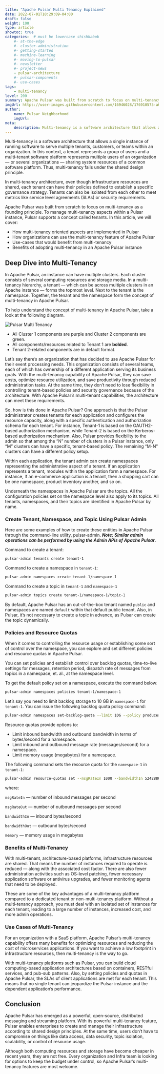 ```yaml
---
title: "Apache Pulsar Multi Tenancy Explained"
date: 2022-07-01T10:29:09-04:00
draft: false
weight: 100
type: article
showtoc: true
categories:  # must be lowercase shishkabob
    #- at-the-edge
    #- cluster-administration
    #- getting-started
    #- machine-learning
    #- moving-to-pulsar
    #- newsletter
    #- project-news
    - pulsar-architecture
    #- pulsar-components
    #- use-cases
tags:
    - multi-tenancy
level: 200
summary: Apache Pulsar was built from scratch to focus on multi-tenancy as a founding principle. To manage multi-tenancy aspects within a Pulsar instance, Pulsar supports a concept called tenants.
imgUrl: https://user-images.githubusercontent.com/16946028/176910575-a0a813bc-1fb3-4ac2-9184-c1eef2e6cb8e.png
author:
    name: Pulsar Neighborhood
    imgUrl:
meta:
    description: Multi-tenancy is a software architecture that allows a single instance of running software to serve multiple tenants, customers, or teams within an organization.
---
```


Multi-tenancy is a software architecture that allows a single instance of running software to serve multiple tenants, customers, or teams within an organization. In this context, a tenant represents a group of users and a multi-tenant software platform represents multiple users of an organization — or several organizations — sharing system resources of a common software platform. Thus, multi-tenancy falls under the shared design principle.

In multi-tenancy architecture, even though infrastructure resources are shared, each tenant can have their policies defined to establish a specific governance strategy. Tenants can also be isolated from each other to meet metrics like service level agreements (SLAs) or security requirements.

Apache Pulsar was built from scratch to focus on multi-tenancy as a founding principle. To manage multi-tenancy aspects within a Pulsar instance, Pulsar supports a concept called tenants. In this article, we will cover:

* How multi-tenancy oriented aspects are implemented in Pulsar
* How organizations can use the multi-tenancy feature of Apache Pulsar
* Use-cases that would benefit from multi-tenancy
* Benefits of adopting multi-tenancy in an Apache Pulsar instance

## Deep Dive into Multi-Tenancy

In Apache Pulsar, an instance can have multiple clusters. Each cluster consists of several computing resources and storage media. In a multi-tenancy hierarchy, a tenant — which can be across multiple clusters in an Apache instance — forms the topmost level. Next to the tenant is the namespace. Together, the tenant and the namespace form the concept of multi-tenancy in Apache Pulsar.

To help understand the concept of multi-tenancy in Apache Pulsar, take a look at the following diagram.

![Pulsar Multi Tenancy](https://user-images.githubusercontent.com/16946028/176910509-3b14bc4f-fba4-4341-9ac0-49194cc1e48d.png)

* All Cluster 1 components are purple and Cluster 2 components are green.
* All components/resources related to Tenant 1 are **bolded**.
* Tenant 2-related components are in default format.

Let’s say there’s an organization that has decided to use Apache Pulsar for their event processing needs. This organization consists of several teams, each of which has ownership of a different application serving its business goals. With the multi-tenancy capability of Apache Pulsar, they can save costs, optimize resource utilization, and save productivity through reduced administration tasks. At the same time, they don’t need to lose flexibility in controlling tenant-based policies and security governance because of the architecture. With Apache Pulsar’s multi-tenant capabilities, the architecture can meet these requirements.

So, how is this done in Apache Pulsar? One approach is that the Pulsar administrator creates tenants for each application and configures the resource capacity, along with a specific authentication and authorization schema for each tenant. For instance, Tenant-1 is based on the OAUTH2-based authorization mechanism, while Tenant-2 is based on the Kerberos-based authorization mechanism. Also, Pulsar provides flexibility to the admin so that among the “N” number of clusters in a Pulsar instance, only “M” clusters can have a specific, tenant-based policy. The remaining “M-N” clusters can have a different policy setup.

Within each application, the tenant admin can create namespaces representing the administrative aspect of a tenant. If an application represents a tenant, modules within the application form a namespace. For instance, If an e-commerce application is a tenant, then a shopping cart can be one namespace, product inventory another, and so on.

Underneath the namespaces in Apache Pulsar are the topics. All the configuration policies set on the namespace level also apply to its topics. All tenants, namespaces, and their topics are identified in Apache Pulsar by name.

### Create Tenant, Namespace, and Topic Using Pulsar Admin

Here are some examples of how to create these entities in Apache Pulsar through the command-line utility, pulsar-admin. **_Note: Similar admin operations can be performed by using the Admin APIs of Apache Pulsar_**.

Command to create a tenant:

```bash
pulsar-admin tenants create tenant-1
```

Command to create a namespace in `tenant-1`:

```bash
pulsar-admin namespaces create tenant-1/namespace-1
```

Command to create a topic in `tenant-1` and `namespace-1`

```bash
pulsar-admin topics create tenant-1/namespace-1/topic-1
```

By default, Apache Pulsar has an out-of-the-box tenant named `public` and namespaces are named `default` within that default public tenant. Also, in Pulsar, it’s not necessary to create a topic in advance, as Pulsar can create the topic dynamically.

### Policies and Resource Quotas

When it comes to controlling the resource usage or establishing some sort of control over the namespace, you can explore and set different policies and resource quotas in Apache Pulsar.

You can set policies and establish control over backlog quotas, time-to-live settings for messages, retention period, dispatch rate of messages from topics in a namespace, et. al., at the namespace level.

To get the default policy set on a namespace, execute the command below:

```bash
pulsar-admin namespaces policies tenant-1/namespace-1
```

Let’s say you need to limit backlog storage to 10 GB in `namespace-1` for `tenant-1`. You can issue the following backlog quota policy command:

```bash
pulsar-admin namespaces set-backlog-quota --limit 10G --policy producer_request_hold tenant-1/namespace-1
```

Resource quotas provide options to:

* Limit inbound bandwidth and outbound bandwidth in terms of bytes/second for a namespace.
* Limit inbound and outbound message rate (messages/second) for a namespace.
* Limit memory usage (megabytes) for a namespace.

The following command sets the resource quota for the `namespace-1` in `tenant-1`:

```bash
pulsar-admin resource-quotas set --msgRateIn 1000 --bandwidthIn 5242880 --msgRateOut 1000 --memory 5 --bandwidthOut 5242880 --bundle 0x00000000_0x40000000 --namespace tenant-1/namespace-1
```

where:

`msgRateIn` — number of inbound messages per second

`msgRateOut` — number of outbound messages per second

`bandwidthIn` — inbound bytes/second

`bandwidthOut` — outbound bytes/second

`memory` — memory usage in megabytes

### Benefits of Multi-Tenancy

With multi-tenant, architecture-based platforms, infrastructure resources are shared. That means the number of instances required to operate is reduced — along with the associated cost factor. There are also fewer administration activities such as OS-level patching, fewer necessary application software or antivirus upgrades, and fewer monitoring agents that need to be deployed.

These are some of the key advantages of a multi-tenancy platform compared to a dedicated tenant or non-multi-tenancy platform. Without a multi-tenancy approach, you must deal with an isolated set of instances for each tenant, leading to a large number of instances, increased cost, and more admin operations.

### Use Cases of Multi-Tenancy

For an organization with a SaaS platform, Apache Pulsar’s multi-tenancy capability offers many benefits for optimizing resources and reducing the cost of microservices applications. If you want to achieve a low footprint in infrastructure resources, then multi-tenancy is the way to go.

With multi-tenancy platforms such as Pulsar, you can build cloud computing-based application architectures based on containers, RESTful services, and pub-sub patterns. Also, by setting policies and quotas in Apache Pulsar, the SLAs of client applications are met for each tenant. This means that no single tenant can jeopardize the Pulsar instance and the dependent application’s performance.

## Conclusion

Apache Pulsar has emerged as a powerful, open-source, distributed messaging and streaming platform. With its powerful multi-tenancy feature, Pulsar enables enterprises to create and manage their infrastructure according to shared design principles. At the same time, users don’t have to compromise on things like data access, data security, topic isolation, scalability, or control of resource usage.

Although both computing resources and storage have become cheaper in recent years, they are not free. Every organization and Infra team is looking for options to keep the budget under control, so Apache Pulsar’s multi-tenancy features are most welcome.
